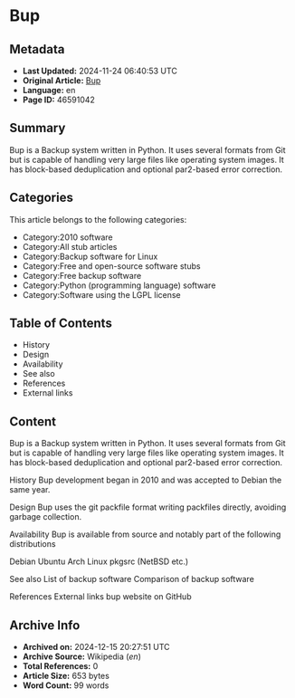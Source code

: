 # Bup

## Metadata
- **Last Updated:** 2024-11-24 06:40:53 UTC
- **Original Article:** [Bup](https://en.wikipedia.org/wiki/Bup)
- **Language:** en
- **Page ID:** 46591042

## Summary
Bup is a Backup system written in Python. It uses several formats from Git but is capable of handling very large files like operating system images. It has block-based deduplication and optional par2-based error correction.

## Categories
This article belongs to the following categories:

- Category:2010 software
- Category:All stub articles
- Category:Backup software for Linux
- Category:Free and open-source software stubs
- Category:Free backup software
- Category:Python (programming language) software
- Category:Software using the LGPL license

## Table of Contents

- History
- Design
- Availability
- See also
- References
- External links

## Content

Bup is a Backup system written in Python. It uses several formats from Git but is capable of handling very large files like operating system images. It has block-based deduplication and optional par2-based error correction.

History
Bup development began in 2010 and was accepted to Debian the same year.

Design
Bup uses the git packfile format writing packfiles directly, avoiding garbage collection.

Availability
Bup is available from source and notably part of the following distributions

Debian
Ubuntu
Arch Linux
pkgsrc (NetBSD etc.)

See also
List of backup software
Comparison of backup software

References
External links
bup website on GitHub

## Archive Info
- **Archived on:** 2024-12-15 20:27:51 UTC
- **Archive Source:** Wikipedia (_en_)
- **Total References:** 0
- **Article Size:** 653 bytes
- **Word Count:** 99 words
